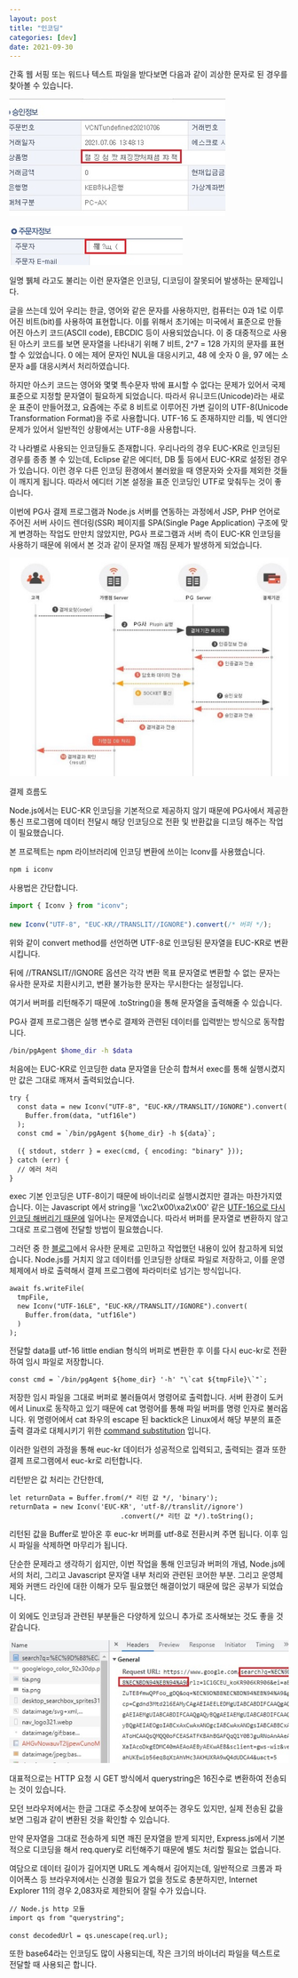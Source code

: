 ```yaml
---
layout: post
title: "인코딩"
categories: [dev]
date: 2021-09-30
---
```


간혹 웹 서핑 또는 워드나 텍스트 파일을 받다보면 다음과 같이 괴상한 문자로 된 경우를 찾아볼 수 있습니다.

![p1.jpg](/assets/img/posts/dev/2021-09-30-encoding/p1.jpg)

![p2.jpg](/assets/img/posts/dev/2021-09-30-encoding/p2.jpg)

일명 뷁체 라고도 불리는 이런 문자열은 인코딩, 디코딩이 잘못되어 발생하는 문제입니다.

글을 쓰는데 있어 우리는 한글, 영어와 같은 문자를 사용하지만, 컴퓨터는 0과 1로 이루어진 비트(bit)를 사용하여 표현합니다. 이를 위해서 초기에는 미국에서 표준으로 만들어진 아스키 코드(ASCII code), EBCDIC 등이 사용되었습니다. 이 중 대중적으로 사용된 아스키 코드를 보면 문자열을 나타내기 위해 7 비트, 2^7 = 128 가지의 문자를 표현할 수 있었습니다. 0 에는 제어 문자인 NUL을 대응시키고, 48 에 숫자 0 을, 97 에는 소문자 a를 대응시켜서 처리하였습니다.

하지만 아스키 코드는 영어와 몇몇 특수문자 밖에 표시할 수 없다는 문제가 있어서 국제 표준으로 지정할 문자열이 필요하게 되었습니다. 따라서 유니코드(Unicode)라는 새로운 표준이 만들어졌고, 요즘에는 주로 8 비트로 이루어진 가변 길이의 UTF-8(Unicode Transformation Format)을 주로 사용합니다. UTF-16 도 존재하지만 리틀, 빅 엔디안 문제가 있어서 일반적인 상황에서는 UTF-8을 사용합니다.

각 나라별로 사용되는 인코딩들도 존재합니다. 우리나라의 경우 EUC-KR로 인코딩된 경우를 종종 볼 수 있는데, Eclipse 같은 에디터, DB 툴 등에서 EUC-KR로 설정된 경우가 있습니다. 이런 경우 다른 인코딩 환경에서 불러왔을 때 영문자와 숫자를 제외한 것들이 깨지게 됩니다. 따라서 에디터 기본 설정을 표준 인코딩인 UTF로 맞춰두는 것이 좋습니다.

이번에 PG사 결제 프로그램과 Node.js 서버를 연동하는 과정에서 JSP, PHP 언어로 주어진 서버 사이드 렌더링(SSR) 페이지를 SPA(Single Page Application) 구조에 맞게 변경하는 작업도 만만치 않았지만, PG사 프로그램과 서버 측이 EUC-KR 인코딩을 사용하기 때문에 위에서 본 것과 같이 문자열 깨짐 문제가 발생하게 되었습니다.

![pg.jpg](/assets/img/posts/dev/2021-09-30-encoding/pg.jpg)

결제 흐름도

Node.js에서는 EUC-KR 인코딩을 기본적으로 제공하지 않기 때문에 PG사에서 제공한 통신 프로그램에 데이터 전달시 해당 인코딩으로 전환 및 반환값을 디코딩 해주는 작업이 필요했습니다.

본 프로젝트는 npm 라이브러리에 인코딩 변환에 쓰이는 Iconv를 사용했습니다.

```jsx
npm i iconv
```

사용법은 간단합니다.

```jsx
import { Iconv } from "iconv";

new Iconv("UTF-8", "EUC-KR//TRANSLIT//IGNORE").convert(/* 버퍼 */);
```

위와 같이 convert method를 선언하면 UTF-8로 인코딩된 문자열을 EUC-KR로 변환시킵니다.

뒤에 //TRANSLIT//IGNORE 옵션은 각각 변환 목표 문자열로 변환할 수 없는 문자는 유사한 문자로 치환시키고, 변환 불가능한 문자는 무시한다는 설정입니다.

여기서 버퍼를 리턴해주기 때문에 .toString()을 통해 문자열을 출력해줄 수 있습니다.

PG사 결제 프로그램은 실행 변수로 결제와 관련된 데이터를 입력받는 방식으로 동작합니다.

```bash
/bin/pgAgent $home_dir -h $data
```

처음에는 EUC-KR로 인코딩한 data 문자열을 단순히 합쳐서 exec를 통해 실행시켰지만 값은 그대로 깨져서 출력되었습니다.

```tsx
try {
  const data = new Iconv("UTF-8", "EUC-KR//TRANSLIT//IGNORE").convert(
    Buffer.from(data, "utf16le")
  );
  const cmd = `/bin/pgAgent ${home_dir} -h ${data}`;

  ({ stdout, stderr } = exec(cmd, { encoding: "binary" }));
} catch (err) {
  // 에러 처리
}
```

exec 기본 인코딩은 UTF-8이기 때문에 바이너리로 실행시켰지만 결과는 마찬가지였습니다. 이는 Javascript 에서 string을 '\xc2\x00\xa2\x00' 같은 [UTF-16으로 다시 인코딩 해버리기 때문에](https://github.com/Microsoft/TypeScript/wiki/FAQ#why-are-functions-returning-non-void-assignable-to-function-returning-void) 일어나는 문제였습니다. 따라서 버퍼를 문자열로 변환하지 않고 그대로 프로그램에 전달할 방법이 필요했습니다.

그러던 중 한 [블로그](https://velog.io/@leejh3224/%EC%82%BD%EC%A7%88%EA%B8%B0%EB%A1%9D1-EUC-KR-%EC%9D%B8%EC%BD%94%EB%94%A9-hash-link-qcjwbdo7d1)에서 유사한 문제로 고민하고 작업했던 내용이 있어 참고하게 되었습니다. Node.js를 거치지 않고 데이터를 인코딩한 상태로 파일로 저장하고, 이를 운영체제에서 바로 출력해서 결제 프로그램에 파라미터로 넘기는 방식입니다.

```tsx
await fs.writeFile(
  tmpFile,
  new Iconv("UTF-16LE", "EUC-KR//TRANSLIT//IGNORE").convert(
    Buffer.from(data, "utf16le")
  )
);
```

전달할 data를 utf-16 little endian 형식의 버퍼로 변환한 후 이를 다시 euc-kr로 전환하여 임시 파일로 저장합니다.

```tsx
const cmd = `/bin/pgAgent ${home_dir} '-h' "\`cat ${tmpFile}\`"`;
```

저장한 임시 파일을 그대로 버퍼로 불러들여서 명령어로 출력합니다. 서버 환경이 도커에서 Linux로 동작하고 있기 때문에 cat 명령어를 통해 파일 버퍼를 명령 인자로 불러옵니다. 위 명령어에서 cat 좌우의 escape 된 backtick은 Linux에서 해당 부분의 표준 출력 결과로 대체시키기 위한 [command substitution](http://www.gnu.org/software/bash/manual/html_node/Command-Substitution.html) 입니다.

이러한 일련의 과정을 통해 euc-kr 데이터가 성공적으로 입력되고, 출력되는 결과 또한 결제 프로그램에서 euc-kr로 리턴합니다.

리턴받은 값 처리는 간단한데,

```tsx
let returnData = Buffer.from(/* 리턴 값 */, 'binary');
returnData = new Iconv('EUC-KR', 'utf-8//translit//ignore')
							.convert(/* 리턴 값 */).toString();
```

리턴된 값을 Buffer로 받아온 후 euc-kr 버퍼를 utf-8로 전환시켜 주면 됩니다. 이후 임시 파일을 삭제하면 마무리가 됩니다.

단순한 문제라고 생각하기 쉽지만, 이번 작업을 통해 인코딩과 버퍼의 개념, Node.js에서의 처리, 그리고 Javascript 문자열 내부 처리와 관련된 코어한 부분. 그리고 운영체제와 커맨드 라인에 대한 이해가 모두 필요했던 해결이었기 때문에 많은 공부가 되었습니다.

이 외에도 인코딩과 관련된 부분들은 다양하게 있으니 추가로 조사해보는 것도 좋을 것 같습니다.

![p3.jpg](/assets/img/posts/dev/2021-09-30-encoding/p3.jpg)

대표적으로는 HTTP 요청 시 GET 방식에서 querystring은 16진수로 변환하여 전송되는 것이 있습니다.

모던 브라우저에서는 한글 그대로 주소창에 보여주는 경우도 있지만, 실제 전송된 값을 보면 그림과 같이 변환된 것을 확인할 수 있습니다.

만약 문자열을 그대로 전송하게 되면 깨진 문자열을 받게 되지만, Express.js에서 기본적으로 디코딩을 해서 req.query로 리턴해주기 때문에 별도 처리할 필요는 없습니다.

여담으로 데이터 길이가 길어지면 URL도 계속해서 길어지는데, 일반적으로 크롬과 파이어폭스 등 브라우저에서는 신경쓸 필요가 없을 정도로 충분하지만, Internet Explorer 11의 경우 2,083자로 제한되어 잘릴 수가 있습니다.

```tsx
// Node.js http 모듈
import qs from "querystring";

const decodedUrl = qs.unescape(req.url);
```

또한 base64라는 인코딩도 많이 사용되는데, 작은 크기의 바이너리 파일을 텍스트로 전달할 때 사용되곤 합니다.
